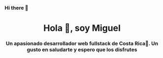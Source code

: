 ### Hi there 👋
<div id="header" align="center">
    <h1>Hola 👋, soy Miguel</h1>
    <h3>
        Un apasionado desarrollador web fullstack de Costa Rica🌅. Un gusto en saludarte y espero que los disfrutes
    </h3>
</div>
<!--
**MiguelA02/MiguelA02** is a ✨ _special_ ✨ repository because its `README.md` (this file) appears on your GitHub profile.

Here are some ideas to get you started:

- 🔭 I’m currently working on ...
- 🌱 I’m currently learning ...
- 👯 I’m looking to collaborate on ...
- 🤔 I’m looking for help with ...
- 💬 Ask me about ...
- 📫 How to reach me: ...
- 😄 Pronouns: ...
- ⚡ Fun fact: ...
-->
